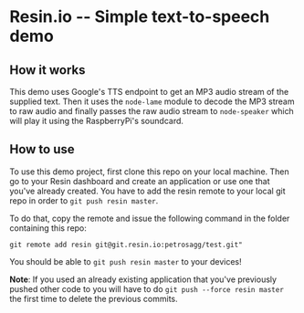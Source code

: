 # Resin.io -- Simple text-to-speech demo

## How it works

This demo uses Google's TTS endpoint to get an MP3 audio stream of the supplied text.
Then it uses the `node-lame` module to decode the MP3 stream to raw audio and finally
passes the raw audio stream to `node-speaker` which will play it using the RaspberryPi's
soundcard.

## How to use

To use this demo project, first clone this repo on your local machine. Then go to your
Resin dashboard and create an application or use one that you've already created. You
have to add the resin remote to your local git repo in order to `git push resin master`.

To do that, copy the remote and issue the following command in the folder containing this
repo:

```shell
git remote add resin git@git.resin.io:petrosagg/test.git"
```

You should be able to `git push resin master` to your devices!

**Note**: If you used an already existing application that you've previously pushed other code
to you will have to do `git push --force resin master` the first time to delete the previous
commits.
